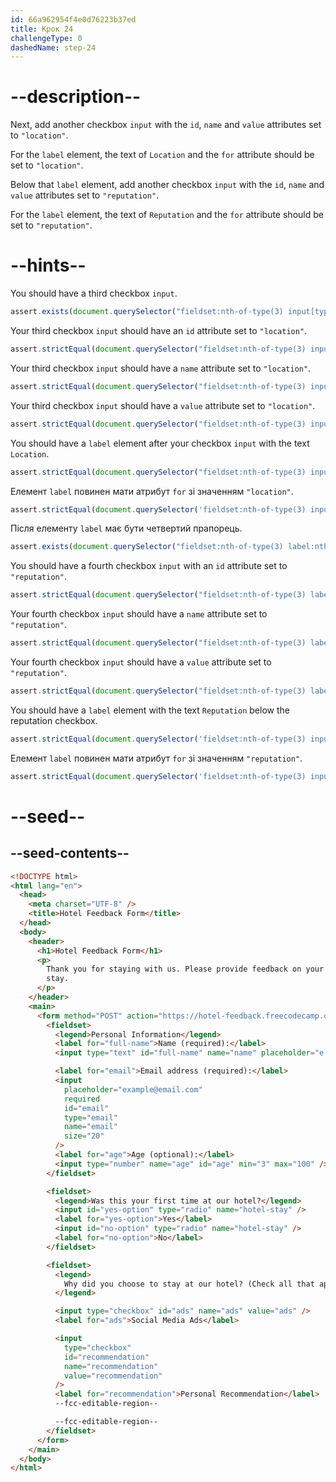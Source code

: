 ```yaml
---
id: 66a962954f4e0d76223b37ed
title: Крок 24
challengeType: 0
dashedName: step-24
---
```


# --description--

Next, add another checkbox `input` with the `id`, `name` and `value` attributes set to `"location"`.

For the `label` element, the text of `Location` and the `for` attribute should be set to `"location"`.

Below that `label` element, add another checkbox `input` with the `id`, `name` and `value` attributes set to `"reputation"`.

For the `label` element, the text of `Reputation` and the `for` attribute should be set to `"reputation"`.

# --hints--

You should have a third checkbox `input`.

```js
assert.exists(document.querySelector("fieldset:nth-of-type(3) input[type='checkbox']:nth-of-type(3)"));
```

Your third checkbox `input` should have an `id` attribute set to `"location"`.

```js
assert.strictEqual(document.querySelector("fieldset:nth-of-type(3) input[type='checkbox']:nth-of-type(3)")?.getAttribute('id'), 'location');
```

Your third checkbox `input` should have a `name` attribute set to `"location"`.

```js
assert.strictEqual(document.querySelector("fieldset:nth-of-type(3) input[type='checkbox']:nth-of-type(3)")?.getAttribute('name'), 'location');
```

Your third checkbox `input` should have a `value` attribute set to `"location"`.

```js
assert.strictEqual(document.querySelector("fieldset:nth-of-type(3) input[type='checkbox']:nth-of-type(3)")?.getAttribute('value'), 'location');
```

You should have a `label` element after your checkbox `input` with the text `Location`.

```js 
assert.strictEqual(document.querySelector("fieldset:nth-of-type(3) input[value='location'] + label")?.textContent?.trim(), 'Location');
```

Елемент `label` повинен мати атрибут `for` зі значенням `"location"`.

```js
assert.strictEqual(document.querySelector('fieldset:nth-of-type(3) input[value="location"] + label')?.getAttribute('for'), 'location');
```

Після елементу `label` має бути четвертий прапорець.

```js 
assert.exists(document.querySelector("fieldset:nth-of-type(3) label:nth-of-type(3) + input[type='checkbox']"));
```

You should have a fourth checkbox `input` with an `id` attribute set to `"reputation"`.

```js
assert.strictEqual(document.querySelector("fieldset:nth-of-type(3) label:nth-of-type(3) + input[type='checkbox']")?.getAttribute('id'), 'reputation');
```

Your fourth checkbox `input` should have a `name` attribute set to `"reputation"`.

```js
assert.strictEqual(document.querySelector("fieldset:nth-of-type(3) label:nth-of-type(3) + input[type='checkbox']")?.getAttribute('name'), 'reputation');
```

Your fourth checkbox `input` should have a `value` attribute set to `"reputation"`.

```js
assert.strictEqual(document.querySelector("fieldset:nth-of-type(3) label:nth-of-type(3) + input[type='checkbox']")?.getAttribute('value'), 'reputation');
```

You should have a `label` element with the text `Reputation` below the reputation checkbox.

```js
assert.strictEqual(document.querySelector('fieldset:nth-of-type(3) input[value="reputation"] + label')?.textContent?.trim(), 'Reputation');
```

Елемент `label` повинен мати атрибут `for` зі значенням `"reputation"`.

```js
assert.strictEqual(document.querySelector('fieldset:nth-of-type(3) input[value="reputation"] + label')?.getAttribute('for'), 'reputation');
```

# --seed--

## --seed-contents--

```html
<!DOCTYPE html>
<html lang="en">
  <head>
    <meta charset="UTF-8" />
    <title>Hotel Feedback Form</title>
  </head>
  <body>
    <header>
      <h1>Hotel Feedback Form</h1>
      <p>
        Thank you for staying with us. Please provide feedback on your recent
        stay.
      </p>
    </header>
    <main>
      <form method="POST" action="https://hotel-feedback.freecodecamp.org">
        <fieldset>
          <legend>Personal Information</legend>
          <label for="full-name">Name (required):</label>
          <input type="text" id="full-name" name="name" placeholder="e.g., John Doe" required size="20">

          <label for="email">Email address (required):</label>
          <input
            placeholder="example@email.com"
            required
            id="email"
            type="email"
            name="email"
            size="20"
          />
          <label for="age">Age (optional):</label>
          <input type="number" name="age" id="age" min="3" max="100" />
        </fieldset>

        <fieldset>
          <legend>Was this your first time at our hotel?</legend>
          <input id="yes-option" type="radio" name="hotel-stay" />
          <label for="yes-option">Yes</label>
          <input id="no-option" type="radio" name="hotel-stay" />
          <label for="no-option">No</label>
        </fieldset>

        <fieldset>
          <legend>
            Why did you choose to stay at our hotel? (Check all that apply)
          </legend>

          <input type="checkbox" id="ads" name="ads" value="ads" />
          <label for="ads">Social Media Ads</label>

          <input
            type="checkbox"
            id="recommendation"
            name="recommendation"
            value="recommendation"
          />
          <label for="recommendation">Personal Recommendation</label>
          --fcc-editable-region--

          --fcc-editable-region--
        </fieldset>
      </form>
    </main>
  </body>
</html>
```
